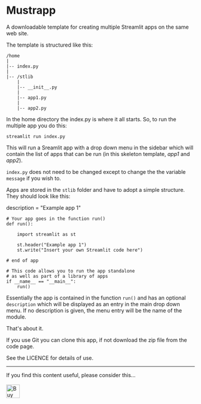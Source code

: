 # Mustrapp

A downloadable template for creating multiple Streamlit apps on the same web site.

The template is structured like this:


    /home
    |
    |-- index.py
    |
    |-- /stlib
        |
        |-- __init__.py
        |
        |-- app1.py
        |
        |-- app2.py

In the home directory the index.py is where it all starts. So, to run the multiple app you do this:

    streamlit run index.py

This will run a Sreamlit app with a drop down menu in the sidebar which will contain the list of apps that can be run (in this skeleton template, _app1_ and _app2_).

```index.py``` does not need to be changed except to change the the variable ```message``` if you wish to.

Apps are stored in the ```stlib``` folder and have to adopt a simple structure. They should look like this:

description = "Example app 1"

    # Your app goes in the function run()
    def run():
            
        import streamlit as st

        st.header("Example app 1")
        st.write("Insert your own Streamlit code here")

    # end of app

    # This code allows you to run the app standalone
    # as well as part of a library of apps
    if __name__ == "__main__":
        run()

Essentially the app is contained in the function ```run()``` and has an optional ```description``` which will be displayed as an entry in the main drop down menu. If no description is given, the menu entry will be the name of the module.

That's about it.

If you use Git you can clone this app, if not download the zip file from the code page.

See the LICENCE for details of use.

---

If you find this content useful, please consider this... <br/><br/>
<a href='https://ko-fi.com/M4M64THKG' target='_blank'><img height='36' style='border:0px;height:36px;' src='https://cdn.ko-fi.com/cdn/kofi2.png?v=2' border='0' alt='Buy Me a Coffee at ko-fi.com' /></a>